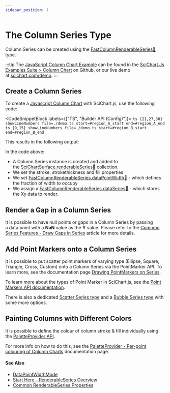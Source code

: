 ```yaml
---
sidebar_position: 1
---
```


# The Column Series Type

Column Series can be created using the [FastColumnRenderableSeries:blue_book:](https://www.scichart.com/documentation/js/current/typedoc/classes/fastcolumnrenderableseries.html) type.

:::tip
The [JavaScript Column Chart Example](https://scichart.com/demo/javascript/column-chart) can be found in the [SciChart.Js Examples Suite > Column Chart](https://github.com/ABTSoftware/SciChart.JS.Examples/tree/master/Examples/src/components/Examples/Charts2D/BasicChartTypes/ColumnChart) on Github, or our live demo at [scichart.com/demo](https://scichart.com/demo/javascript/column-chart).
:::

<ChartFromSciChartDemo 
    src="https://www.scichart.com/demo/iframe/column-chart" 
    title="Column Series Chart"
/>

## Create a Column Series

To create a [Javascript Column Chart](https://scichart.com/demo/javascript-column-chart) with SciChart.js, use the following code:

<CodeSnippetBlock labels={["TS", "Builder API (Config)"]}>
    ```ts {21,27,30} showLineNumbers file=./demo.ts start=#region_A_start end=#region_A_end
    ```
    ```ts {9,15} showLineNumbers file=./demo.ts start=#region_B_start end=#region_B_end
    ```
</CodeSnippetBlock>

This results in the following output:

<LiveDocSnippet name="./demo" />

In the code above:

*   A Column Series instance is created and added to the [SciChartSurface.renderableSeries:blue_book:](https://www.scichart.com/documentation/js/current/typedoc/classes/scichartsurface.html#renderableseries) collection.
*   We set the stroke, strokethickness and fill properties
*   We set [FastColumnRenderableSeries.dataPointWidth:blue_book:](https://www.scichart.com/documentation/js/current/typedoc/classes/fastcolumnrenderableseries.html#datapointwidth) - which defines the fraction of width to occupy
*   We assign a [FastColumnRenderableSeries.dataSeries:blue_book:](https://www.scichart.com/documentation/js/current/typedoc/classes/fastcolumnrenderableseries.html#dataseries) - which stores the Xy data to render.


## Render a Gap in a Column Series

It is possible to have null points or gaps in a Column Series by passing a data point with a **NaN** value as the **Y** value. Please refer to the [Common Series Features - Draw Gaps in Series](/2d-charts/chart-types/common-series-apis/drawing-gaps) article for more details.

## Add Point Markers onto a Column Series

It is possible to put scatter point markers of varying type (Ellipse, Square, Triangle, Cross, Custom) onto a Column Series via the PointMarker API. To learn more, see the documentation page [Drawing PointMarkers on Series](/2d-charts/chart-types/common-series-apis/drawing-point-markers).

To learn more about the types of Point Marker in SciChart.js, see the [Point Markers API documentation](/2d-charts/chart-types/common-series-apis/drawing-point-markers).

There is also a dedicated [Scatter Series type](/2d-charts/chart-types/xy-scatter-renderable-series) and a [Bubble Series type](/2d-charts/chart-types/fast-bubble-renderable-series) with some more options.

## Painting Columns with Different Colors

It is possible to define the colour of column stroke & fill individually using the [PaletteProvider API](/2d-charts/chart-types/palette-provider-api/palette-provider-api-overview).

For more info on how to do this, see the [PaletteProvider - Per-point colouring of Column Charts](/2d-charts/chart-types/palette-provider-api/fast-column-renderable-series) documentation page.

#### See Also

* [DataPointWidthMode](/2d-charts/chart-types/fast-column-renderable-series/data-point-width-mode)
* [Start Here - RenderableSeries Overview](/2d-charts/chart-types/renderable-series-api-overview)
* [Common RenderableSeries Properties](/2d-charts/chart-types/common-series-apis/drawing-point-markers)